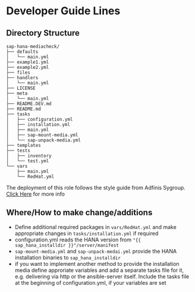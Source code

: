 # Developer Guide Lines

## Directory Structure

```
sap-hana-mediacheck/
├── defaults
│   └── main.yml
├── example1.yml
├── example2.yml
├── files
├── handlers
│   └── main.yml
├── LICENSE
├── meta
│   └── main.yml
├── README.DEV.md
├── README.md
├── tasks
│   ├── configuration.yml
│   ├── installation.yml
│   ├── main.yml
│   ├── sap-mount-media.yml
│   └── sap-unpack-media.yml
├── templates
├── tests
│   ├── inventory
│   └── test.yml
└── vars
    ├── main.yml
    └── RedHat.yml
```

The deployment of this role follows the style guide from Adfinis Sygroup. [Click Here](https://docs.adfinis-sygroup.ch/public/ansible-guide/styling_guide.html) for more info

## Where/How to make change/additions

- Define additional required packages in `vars/RedHat.yml` and make appropriate changes in `tasks/installation.yml` if required
- configuration.yml reads the HANA version from `"{{ sap_hana_installdir }}"/server/manifest`
- `sap-mount-media.yml` and `sap-unpack-medai.yml` provide the HANA installation binaries to `sap_hana_installdir`
- if you want to implement another method to provide the installation media define approriate variables and add a separate tasks file for it, e.g. delivering via http or the ansible-server itself. Include the tasks file at the beginning of configuration.yml, if your variables are set
